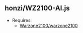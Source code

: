 honzi/WZ2100-AI.js
------------------

* Requires:
  * [Warzone2100/warzone2100](https://github.com/Warzone2100/warzone2100)
